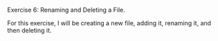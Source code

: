 Exercise 6: Renaming and Deleting a File.

For this exercise, I will be creating a new file, adding it, renaming it, and then deleting it.